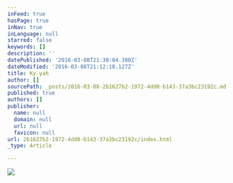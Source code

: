 ```yaml
---
inFeed: true
hasPage: true
inNav: true
inLanguage: null
starred: false
keywords: []
description: ''
datePublished: '2016-03-08T21:30:04.380Z'
dateModified: '2016-03-08T21:12:18.127Z'
title: Ky-yah
author: []
sourcePath: _posts/2016-03-08-2b1627b2-1972-4dd0-b143-37a3bc23192c.md
published: true
authors: []
publisher:
  name: null
  domain: null
  url: null
  favicon: null
url: 2b1627b2-1972-4dd0-b143-37a3bc23192c/index.html
_type: Article

---
```

![](https://s3-us-west-2.amazonaws.com/the-grid-img/p/65d09ef703c8803f2090a3700e653781e2c69c7c.jpg)